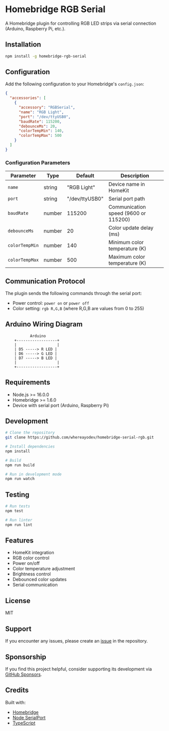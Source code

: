 # Homebridge RGB Serial

A Homebridge plugin for controlling RGB LED strips via serial connection (Arduino, Raspberry Pi, etc.).

## Installation

```bash
npm install -g homebridge-rgb-serial
```

## Configuration

Add the following configuration to your Homebridge's `config.json`:

```json
{
  "accessories": [
    {
      "accessory": "RGBSerial",
      "name": "RGB Light",
      "port": "/dev/ttyUSB0",
      "baudRate": 115200,
      "debounceMs": 20,
      "colorTempMin": 140,
      "colorTempMax": 500
    }
  ]
}
```

### Configuration Parameters

| Parameter      | Type   | Default        | Description                          |
| -------------- | ------ | -------------- | ------------------------------------ |
| `name`         | string | "RGB Light"    | Device name in HomeKit               |
| `port`         | string | "/dev/ttyUSB0" | Serial port path                     |
| `baudRate`     | number | 115200         | Communication speed (9600 or 115200) |
| `debounceMs`   | number | 20             | Color update delay (ms)              |
| `colorTempMin` | number | 140            | Minimum color temperature (K)        |
| `colorTempMax` | number | 500            | Maximum color temperature (K)        |

## Communication Protocol

The plugin sends the following commands through the serial port:

- Power control: `power on` or `power off`
- Color setting: `rgb R,G,B` (where R,G,B are values from 0 to 255)

## Arduino Wiring Diagram

```
           Arduino
    +------------------+
    |                  |
    | D5 -----> R LED |
    | D6 -----> G LED |
    | D7 -----> B LED |
    |                  |
    +------------------+
```

## Requirements

- Node.js >= 16.0.0
- Homebridge >= 1.6.0
- Device with serial port (Arduino, Raspberry Pi)

## Development

```bash
# Clone the repository
git clone https://github.com/whereayodev/homebridge-serial-rgb.git

# Install dependencies
npm install

# Build
npm run build

# Run in development mode
npm run watch
```

## Testing

```bash
# Run tests
npm test

# Run linter
npm run lint
```

## Features

- HomeKit integration
- RGB color control
- Power on/off
- Color temperature adjustment
- Brightness control
- Debounced color updates
- Serial communication

## License

MIT

## Support

If you encounter any issues, please create an [issue](https://github.com/whereayodev/homebridge-serial-rgb/issues) in the repository.

## Sponsorship

If you find this project helpful, consider supporting its development via [GitHub Sponsors](https://github.com/sponsors/whereayodev).

## Credits

Built with:

- [Homebridge](https://homebridge.io/)
- [Node SerialPort](https://serialport.io/)
- [TypeScript](https://www.typescriptlang.org/)
